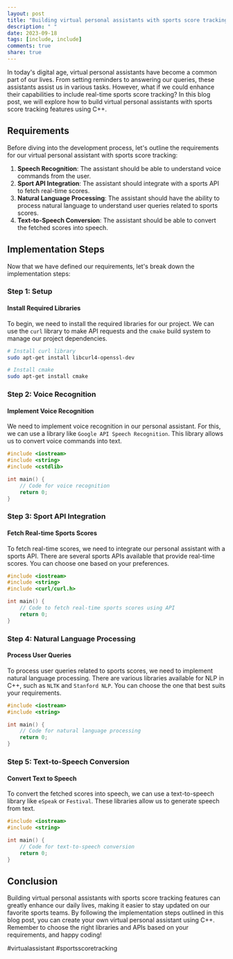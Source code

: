 ```yaml
---
layout: post
title: "Building virtual personal assistants with sports score tracking features using C++"
description: " "
date: 2023-09-18
tags: [include, include]
comments: true
share: true
---
```


In today's digital age, virtual personal assistants have become a common part of our lives. From setting reminders to answering our queries, these assistants assist us in various tasks. However, what if we could enhance their capabilities to include real-time sports score tracking? In this blog post, we will explore how to build virtual personal assistants with sports score tracking features using C++.

## Requirements

Before diving into the development process, let's outline the requirements for our virtual personal assistant with sports score tracking:

1. **Speech Recognition**: The assistant should be able to understand voice commands from the user.
2. **Sport API Integration**: The assistant should integrate with a sports API to fetch real-time scores.
3. **Natural Language Processing**: The assistant should have the ability to process natural language to understand user queries related to sports scores.
4. **Text-to-Speech Conversion**: The assistant should be able to convert the fetched scores into speech.

## Implementation Steps

Now that we have defined our requirements, let's break down the implementation steps:

### Step 1: Setup

#### Install Required Libraries
To begin, we need to install the required libraries for our project. We can use the `curl` library to make API requests and the `cmake` build system to manage our project dependencies.

```bash
# Install curl library
sudo apt-get install libcurl4-openssl-dev

# Install cmake
sudo apt-get install cmake
```

### Step 2: Voice Recognition

#### Implement Voice Recognition
We need to implement voice recognition in our personal assistant. For this, we can use a library like `Google API Speech Recognition`. This library allows us to convert voice commands into text.

```cpp
#include <iostream>
#include <string>
#include <cstdlib>

int main() {
    // Code for voice recognition
    return 0;
}
```

### Step 3: Sport API Integration

#### Fetch Real-time Sports Scores
To fetch real-time scores, we need to integrate our personal assistant with a sports API. There are several sports APIs available that provide real-time scores. You can choose one based on your preferences.

```cpp
#include <iostream>
#include <string>
#include <curl/curl.h>

int main() {
    // Code to fetch real-time sports scores using API
    return 0;
}
```

### Step 4: Natural Language Processing

#### Process User Queries
To process user queries related to sports scores, we need to implement natural language processing. There are various libraries available for NLP in C++, such as `NLTK` and `Stanford NLP`. You can choose the one that best suits your requirements.

```cpp
#include <iostream>
#include <string>

int main() {
    // Code for natural language processing
    return 0;
}
```

### Step 5: Text-to-Speech Conversion

#### Convert Text to Speech
To convert the fetched scores into speech, we can use a text-to-speech library like `eSpeak` or `Festival`. These libraries allow us to generate speech from text.

```cpp
#include <iostream>
#include <string>

int main() {
    // Code for text-to-speech conversion
    return 0;
}
```

## Conclusion

Building virtual personal assistants with sports score tracking features can greatly enhance our daily lives, making it easier to stay updated on our favorite sports teams. By following the implementation steps outlined in this blog post, you can create your own virtual personal assistant using C++. Remember to choose the right libraries and APIs based on your requirements, and happy coding!

#virtualassistant #sportsscoretracking